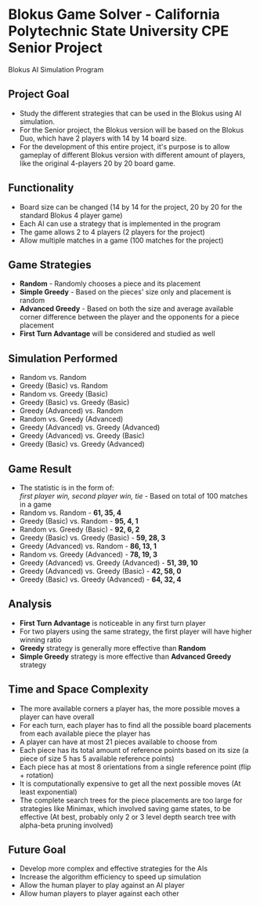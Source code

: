 # Blokus Game Solver - California Polytechnic State University CPE Senior Project
Blokus AI Simulation Program

## Project Goal
* Study the different strategies that can be used in the Blokus using AI simulation.
* For the Senior project, the Blokus version will be based on the Blokus Duo, which have 2 players with 14 by 14 board size.
* For the development of this entire project, it's purpose is to allow gameplay of different Blokus version with different amount of players, like the original 4-players 20 by 20 board game.

## Functionality
* Board size can be changed (14 by 14 for the project, 20 by 20 for the standard Blokus 4 player game)
* Each AI can use a strategy that is implemented in the program
* The game allows 2 to 4 players (2 players for the project)
* Allow multiple matches in a game (100 matches for the project)

## Game Strategies
* **Random** - Randomly chooses a piece and its placement
* **Simple Greedy** - Based on the pieces' size only and placement is random
* **Advanced Greedy** - Based on both the size and average available corner difference between the player and the opponents for a piece placement
* **First Turn Advantage** will be considered and studied as well

## Simulation Performed
* Random vs. Random
* Greedy (Basic) vs. Random
* Random vs. Greedy (Basic)
* Greedy (Basic) vs. Greedy (Basic)
* Greedy (Advanced) vs. Random
* Random vs. Greedy (Advanced)
* Greedy (Advanced) vs. Greedy (Advanced)
* Greedy (Advanced) vs. Greedy (Basic)
* Greedy (Basic) vs. Greedy (Advanced)

## Game Result
* The statistic is in the form of:  
     *first player win, second player win, tie* - Based on total of 100 matches in a game
* Random vs. Random - **61, 35, 4**
* Greedy (Basic) vs. Random - **95, 4, 1**
* Random vs. Greedy (Basic) - **92, 6, 2**
* Greedy (Basic) vs. Greedy (Basic) - **59, 28, 3**
* Greedy (Advanced) vs. Random - **86, 13, 1**
* Random vs. Greedy (Advanced) - **78, 19, 3**
* Greedy (Advanced) vs. Greedy (Advanced) - **51, 39, 10**
* Greedy (Advanced) vs. Greedy (Basic) - **42, 58, 0**
* Greedy (Basic) vs. Greedy (Advanced) - **64, 32, 4**

## Analysis
* **First Turn Advantage** is noticeable in any first turn player
* For two players using the same strategy, the first player will have higher winning ratio
* **Greedy** strategy is generally more effective than **Random**
* **Simple Greedy** strategy is more effective than **Advanced Greedy** strategy

## Time and Space Complexity
* The more available corners a player has, the more possible moves a player can have overall
* For each turn, each player has to find all the possible board placements from each available piece the player has
* A player can have at most 21 pieces available to choose from
* Each piece has its total amount of reference points based on its size (a piece of size 5 has 5 available reference points)
* Each piece has at most 8 orientations from a single reference point (flip + rotation)
* It is computationally expensive to get all the next possible moves (At least exponential)
* The complete search trees for the piece placements are too large for strategies like Minimax, which involved saving game states, to be effective (At best, probably only 2 or 3 level depth search tree with alpha-beta pruning involved)

## Future Goal
* Develop more complex and effective strategies for the AIs
* Increase the algorithm efficiency to speed up simulation
* Allow the human player to play against an AI player
* Allow human players to player against each other
